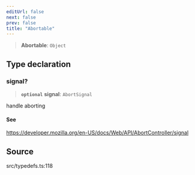 ```yaml
---
editUrl: false
next: false
prev: false
title: "Abortable"
---
```


> **Abortable**: `Object`

## Type declaration

### signal?

> **`optional`** **signal**: `AbortSignal`

handle aborting

#### See

https://developer.mozilla.org/en-US/docs/Web/API/AbortController/signal

## Source

src/typedefs.ts:118
